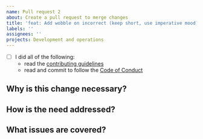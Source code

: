 ```yaml
---
name: Pull request 2
about: Create a pull request to merge changes
title: 'feat: Add wobble on incorrect (keep short, use imperative mood)'
labels: ''
assignees: ''
projects: Development and operations
---
```


<!--
title: 'docs: Contrast web and native'
          └── feat, fix, content, docs, style, refactor, test or infra
-->

- [ ] I did all of the following:
  <!-- Check the box by putting an X between the brackets: [X] -->
  - read the [contributing guidelines](
      https://github.com/nodepa/seedling/blob/main/.github/CONTRIBUTING.md)
  - read and commit to follow the [Code of Conduct](
      https://github.com/nodepa/seedling/blob/main/CODE_OF_CONDUCT.md)

## Why is this change necessary?

## How is the need addressed?

## What issues are covered?

<!-- Close #123, #234 -->
